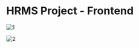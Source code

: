 

# HRMS Project - Frontend
![1](https://user-images.githubusercontent.com/77439119/121603353-4c86da80-ca51-11eb-981b-6876553c48fd.PNG)

![2](https://user-images.githubusercontent.com/77439119/121603579-a5567300-ca51-11eb-8a9a-c42678b093d5.jpg)


